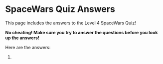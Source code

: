 # SpaceWars Quiz Answers

This page includes the answers to the Level 4 SpaceWars Quiz!

**No cheating! Make sure you try to answer the questions before you look up the answers!**

Here are the answers:

1. 
